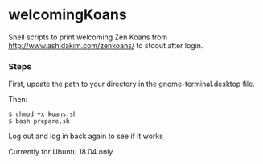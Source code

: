 # welcomingKoans
Shell scripts to print welcoming Zen Koans from http://www.ashidakim.com/zenkoans/ to stdout after login.


### Steps 
First, update the path to your directory in the gnome-terminal.desktop file.

Then:
```
$ chmod +x koans.sh
$ bash prepare.sh
```

Log out and log in back again to see if it works


Currently for Ubuntu 18.04 only
